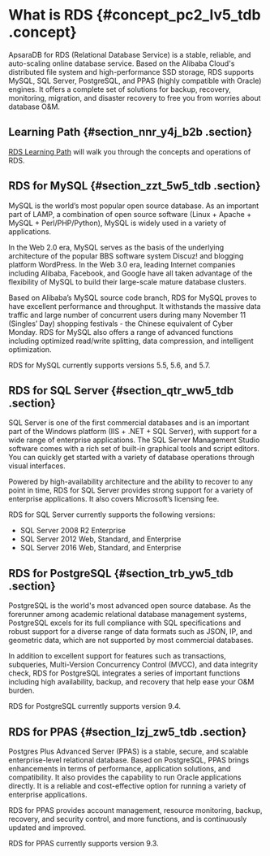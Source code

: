 # What is RDS {#concept_pc2_lv5_tdb .concept}

ApsaraDB for RDS \(Relational Database Service\) is a stable, reliable, and auto-scaling online database service. Based on the Alibaba Cloud's distributed file system and high-performance SSD storage, RDS supports MySQL, SQL Server, PostgreSQL, and PPAS \(highly compatible with Oracle\) engines. It offers a complete set of solutions for backup, recovery, monitoring, migration, and disaster recovery to free you from worries about database O&M.

## Learning Path {#section_nnr_y4j_b2b .section}

[RDS Learning Path](https://www.alibabacloud.com/getting-started/learningpath/rds) will walk you through the concepts and operations of RDS.

## RDS for MySQL {#section_zzt_5w5_tdb .section}

MySQL is the world’s most popular open source database. As an important part of LAMP, a combination of open source software \(Linux + Apache + MySQL + Perl/PHP/Python\), MySQL is widely used in a variety of applications.

In the Web 2.0 era, MySQL serves as the basis of the underlying architecture of the popular BBS software system Discuz! and blogging platform WordPress. In the Web 3.0 era, leading Internet companies including Alibaba, Facebook, and Google have all taken advantage of the flexibility of MySQL to build their large-scale mature database clusters.

Based on Alibaba’s MySQL source code branch, RDS for MySQL proves to have excellent performance and throughput. It withstands the massive data traffic and large number of concurrent users during many November 11 \(Singles’ Day\) shopping festivals - the Chinese equivalent of Cyber Monday. RDS for MySQL also offers a range of advanced functions including optimized read/write splitting, data compression, and intelligent optimization.

RDS for MySQL currently supports versions 5.5, 5.6, and 5.7.

## RDS for SQL Server {#section_qtr_ww5_tdb .section}

SQL Server is one of the first commercial databases and is an important part of the Windows platform \(IIS + .NET + SQL Server\), with support for a wide range of enterprise applications. The SQL Server Management Studio software comes with a rich set of built-in graphical tools and script editors. You can quickly get started with a variety of database operations through visual interfaces.

Powered by high-availability architecture and the ability to recover to any point in time, RDS for SQL Server provides strong support for a variety of enterprise applications. It also covers Microsoft’s licensing fee.

RDS for SQL Server currently supports the following versions:

-   SQL Server 2008 R2 Enterprise
-   SQL Server 2012 Web, Standard, and Enterprise
-   SQL Server 2016 Web, Standard, and Enterprise

## RDS for PostgreSQL {#section_trb_yw5_tdb .section}

PostgreSQL is the world's most advanced open source database. As the forerunner among academic relational database management systems, PostgreSQL excels for its full compliance with SQL specifications and robust support for a diverse range of data formats such as JSON, IP, and geometric data, which are not supported by most commercial databases.

In addition to excellent support for features such as transactions, subqueries, Multi-Version Concurrency Control \(MVCC\), and data integrity check, RDS for PostgreSQL integrates a series of important functions including high availability, backup, and recovery that help ease your O&M burden.

RDS for PostgreSQL currently supports version 9.4.

## RDS for PPAS {#section_lzj_zw5_tdb .section}

Postgres Plus Advanced Server \(PPAS\) is a stable, secure, and scalable enterprise-level relational database. Based on PostgreSQL, PPAS brings enhancements in terms of performance, application solutions, and compatibility. It also provides the capability to run Oracle applications directly. It is a reliable and cost-effective option for running a variety of enterprise applications.

RDS for PPAS provides account management, resource monitoring, backup, recovery, and security control, and more functions, and is continuously updated and improved.

RDS for PPAS currently supports version 9.3.

